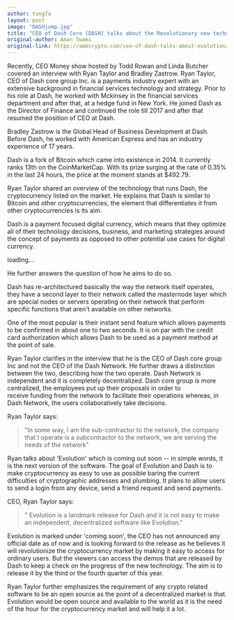 ```yaml
---
author: tungfa
layout: post
image: "DASHjump.jpg"
title: "CEO of Dash Core [DASH] talks about the Revolutionary new technology, ‘Evolution’"
original-author: Aman Swami
original-link: https://ambcrypto.com/ceo-of-dash-talks-about-evolution/
---
```



Recently, CEO Money show hosted by Todd Rowan and Linda Butcher covered an interview with Ryan Taylor and Bradley Zastrow. Ryan Taylor, CEO of Dash core group Inc. is a payments industry expert with an extensive background in financial services technology and strategy. Prior to his role at Dash, he worked with Mckinsey in the financial services department and after that, at a hedge fund in New York. He joined Dash as the Director of Finance and continued the role till 2017 and after that resumed the position of CEO at Dash.

Bradley Zastrow is the Global Head of Business Development at Dash. Before Dash, he worked with American Express and has an industry experience of 17 years.

Dash is a fork of Bitcoin which came into existence in 2014. It currently ranks 13th on the CoinMarketCap. With its prize surging at the rate of 0.35% in the last 24 hours, the price at the moment stands at $492.79.

Ryan Taylor shared an overview of the technology that runs Dash, the cryptocurrency listed on the market. He explains that Dash is similar to Bitcoin and other cryptocurrencies, the element that differentiates it from other cryptocurrencies is its aim.

Dash is a payment focused digital currency, which means that they optimize all of their technology decisions, business, and marketing strategies around the concept of payments as opposed to other potential use cases for digital currency.

loading...

He further answers the question of how he aims to do so.

Dash has re-architectured basically the way the network itself operates, they have a second layer to their network called the masternode layer which are special nodes or servers operating on their network that perform specific functions that aren't available on other networks.

One of the most popular is their instant send feature which allows payments to be confirmed in about one to two seconds. It is on par with the credit card authorization which allows Dash to be used as a payment method at the point of sale.

Ryan Taylor clarifies in the interview that he is the CEO of Dash core group Inc and not the CEO of the Dash Network. He further draws a distinction between the two, describing how the two operate. Dash Network is independent and it is completely decentralized. Dash core group is more centralized, the employees put up their proposals in order to receive funding from the network to facilitate their operations whereas, in Dash Network, the users collaboratively take decisions.

Ryan Taylor says:

> "In some way, I am the sub-contractor to the network, the company that I operate is a subcontractor to the network, we are serving the needs of the network"

Ryan talks about 'Evolution' which is coming out soon -- in simple words, it is the next version of the software. The goal of Evolution and Dash is to make cryptocurrency as easy to use as possible baring the current difficulties of cryptographic addresses and plumbing. It plans to allow users to send a login from any device, send a friend request and send payments.

CEO, Ryan Taylor says:

> " Evolution is a landmark release for Dash and it is not easy to make an independent, decentralized software like Evolution."

Evolution is marked under 'coming soon', the CEO has not announced any official date as of now and is looking forward to the release as he believes it will revolutionize the cryptocurrency market by making it easy to access for ordinary users. But the viewers can access the demos that are released by Dash to keep a check on the progress of the new technology. The aim is to release it by the third or the fourth quarter of this year.

Ryan Taylor further emphasizes the requirement of any crypto related software to be an open source as the point of a decentralized market is that. Evolution would be open source and available to the world as it is the need of the hour for the cryptocurrency market and will help it a lot.
